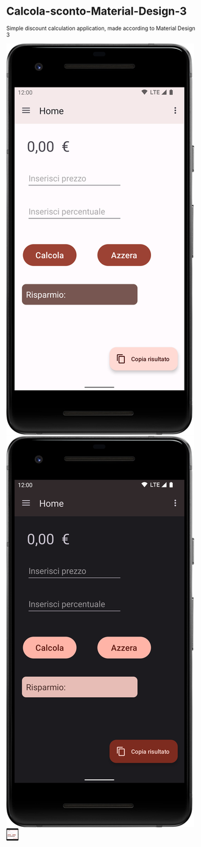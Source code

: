 # Calcola-sconto-Material-Design-3
Simple discount calculation application, made according to Material Design 3

![Screenshot of app light theme](/images/Screenshot-light-theme.png)
![Screenshot of app dark theme](/images/Screenshot-dark-theme.png)
[<img src="/images/Screenshot-light-theme.png" width="32" height="32">](/images/Screenshot-light-theme.png)
